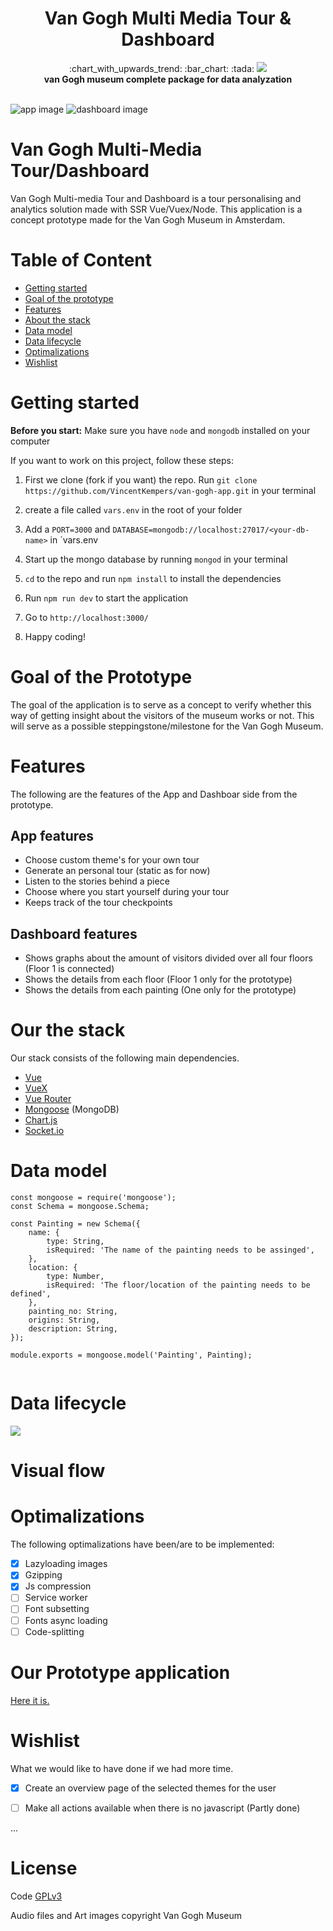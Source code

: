 <h1 align="center">Van Gogh Multi Media Tour & Dashboard</h1>

<div align="center">
  :chart_with_upwards_trend: :bar_chart: :tada: <img src="https://img.shields.io/badge/vanGogh-v1.0.0-yellow.svg">
</div>
<div align="center">
  <strong>van Gogh museum complete package for data analyzation</strong>
</div>
<br />

![app image](/documents/images/app-home-screen.png)
![dashboard image](/documents/images/home.png)


# Van Gogh Multi-Media Tour/Dashboard

Van Gogh Multi-media Tour and Dashboard is a tour personalising and analytics solution made with SSR Vue/Vuex/Node. This application is a concept prototype made for the Van Gogh Museum in Amsterdam.


# Table of Content
- [Getting started](#getting-started)
- [Goal of the prototype](#goal-of-the-prototype)
- [Features](#features)
- [About the stack](#about-the-stack)
- [Data model](#)
- [Data lifecycle](#)
- [Optimalizations](#optimalizations)
- [Wishlist](#wishlist)

# Getting started
**Before you start:** Make sure you have `node` and `mongodb` installed on your computer

If you want to work on this project, follow these steps:
1. First we clone (fork if you want) the repo.
	Run `git clone https://github.com/VincentKempers/van-gogh-app.git` in your terminal
1. create a file called `vars.env` in the root of your folder
1. Add a `PORT=3000` and `DATABASE=mongodb://localhost:27017/<your-db-name>` in `vars.env
1. Start up the mongo database by running `mongod` in your terminal
1. `cd` to the repo and run `npm install` to install the dependencies

1. Run `npm run dev` to start the application
1. Go to `http://localhost:3000/`
1. Happy coding!

# Goal of the Prototype
The goal of the application is to serve as a concept to verify whether this way of getting insight about the visitors of the museum works or not. This will serve as a possible steppingstone/milestone for the Van Gogh Museum.

# Features
The following are the features of the App and Dashboar side from the prototype.

## App features
- Choose custom theme's for your own tour
- Generate an personal tour (static as for now)
- Listen to the stories behind a piece
- Choose where you start yourself during your tour
- Keeps track of the tour checkpoints

## Dashboard features
- Shows graphs about the amount of visitors divided over all four floors (Floor 1 is connected)
- Shows the details from each floor (Floor 1 only for the prototype)
- Shows the details from each painting (One only for the prototype)

# Our the stack
Our stack consists of the following main dependencies.

- [Vue][vue]
- [VueX][vuex]
- [Vue Router][vue-router]
- [Mongoose][mongoose] (MongoDB)
- [Chart.js][chart.js]
- [Socket.io][socket.io]



# Data model

```JS
const mongoose = require('mongoose');
const Schema = mongoose.Schema;

const Painting = new Schema({
	name: {
		type: String,
		isRequired: 'The name of the painting needs to be assinged',
	},
	location: {
		type: Number,
		isRequired: 'The floor/location of the painting needs to be defined',
	},
	painting_no: String,
	origins: String,
	description: String,
});

module.exports = mongoose.model('Painting', Painting);


```

# Data lifecycle
![](/documents/images/datacycle1.jpg)

# Visual flow

# Optimalizations
The following optimalizations have been/are to be implemented:
- [x] Lazyloading images
- [x] Gzipping
- [x] Js compression
- [ ] Service worker
- [ ] Font subsetting
- [ ] Fonts async loading
- [ ] Code-splitting

# Our Prototype application
[Here it is.](https://github.com/VincentKempers/van-gogh-project)

# Wishlist
What we would like to have done if we had more time.

- [x] Create an overview page of the selected themes for the user
- [ ] Make all actions available when there is no javascript (Partly done)


...

# License
Code [GPLv3](LICENSE)

Audio files and Art images copyright Van Gogh Museum



[vue]: https://vuejs.org/
[vuex]: https://vuex.vuejs.org/
[vue-router]: https://router.vuejs.org/
[mongoose]: http://mongoosejs.com/
[socket.io]: https://socket.io/
[chart.js]: https://www.chartjs.org/
